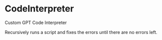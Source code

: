 # CodeInterpreter
Custom GPT Code Interpreter

Recursively runs a script and fixes the errors until there are no errors left.
